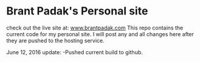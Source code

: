 # Brant Padak's Personal site 
check out the live site at: www.brantpadak.com
This repo  contains the current code for my personal site.  I will post any and all changes here after they are pushed to the hosting service.

June 12, 2016 update:
-Pushed current build to github.

